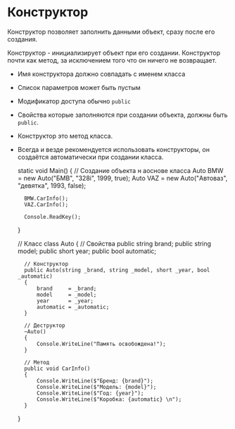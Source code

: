 # Конструктор
Конструктор позволяет заполнить данными объект, сразу после его создания.

Конструктор - инициализирует объект при его создании. Конструктор почти как метод, за исключением того что он ничего не возвращает.

* Имя конструктора должно совпадать с именем класса
* Список параметров может быть пустым
* Модификатор доступа обычно `public`
* Свойства которые заполняются при создании объекта, должны быть `public`.
* Конструктор это метод класса.
* Всегда и везде рекомендуется использовать конструкторы, он создаётся автоматически при создании класса.

    static void Main()
    {
        // Создание объекта н аоснове класса
        Auto BMW = new Auto("БМВ", "328i", 1999, true);
        Auto VAZ = new Auto("Автоваз", "девятка", 1993, false);

        BMW.CarInfo();
        VAZ.CarInfo();

        Console.ReadKey();
    }

    // Класс
    class Auto
    {
        // Свойства
        public string brand;
        public string model;
        public short  year;
        public bool   automatic;

        // Конструктор
        public Auto(string _brand, string _model, short _year, bool _automatic)
        {
            brand     = _brand;
            model     = _model;
            year      = _year;
            automatic = _automatic;
        }

        // Деструктор
        ~Auto()
        {
            Console.WriteLine("Память освобождена!");
        }

        // Метод
        public void CarInfo()
        {
            Console.WriteLine($"Бренд: {brand}");
            Console.WriteLine($"Модель: {model}");
            Console.WriteLine($"Год: {year}");
            Console.WriteLine($"Коробка: {automatic} \n");
        }
    }